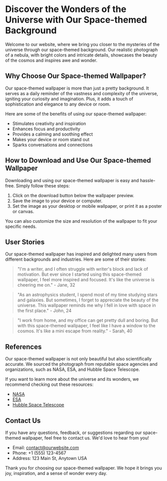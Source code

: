 <!--font:Futura-->

# Discover the Wonders of the Universe with Our Space-themed Background

Welcome to our website, where we bring you closer to the mysteries of the universe through our space-themed background. Our realistic photograph of a nebula, with bright colors and intricate details, showcases the beauty of the cosmos and inspires awe and wonder.

## Why Choose Our Space-themed Wallpaper?

Our space-themed wallpaper is more than just a pretty background. It serves as a daily reminder of the vastness and complexity of the universe, igniting your curiosity and imagination. Plus, it adds a touch of sophistication and elegance to any device or room.

Here are some of the benefits of using our space-themed wallpaper:

- Stimulates creativity and inspiration
- Enhances focus and productivity
- Provides a calming and soothing effect
- Makes your device or room stand out
- Sparks conversations and connections

## How to Download and Use Our Space-themed Wallpaper

Downloading and using our space-themed wallpaper is easy and hassle-free. Simply follow these steps:

1. Click on the download button below the wallpaper preview.
2. Save the image to your device or computer.
3. Set the image as your desktop or mobile wallpaper, or print it as a poster or canvas.

You can also customize the size and resolution of the wallpaper to fit your specific needs.

## User Stories

Our space-themed wallpaper has inspired and delighted many users from different backgrounds and industries. Here are some of their stories:

> "I'm a writer, and I often struggle with writer's block and lack of motivation. But ever since I started using this space-themed wallpaper, I feel more inspired and focused. It's like the universe is cheering me on." - Jane, 32

> "As an astrophysics student, I spend most of my time studying stars and galaxies. But sometimes, I forget to appreciate the beauty of the universe. This wallpaper reminds me why I fell in love with space in the first place." - John, 24

> "I work from home, and my office can get pretty dull and boring. But with this space-themed wallpaper, I feel like I have a window to the cosmos. It's like a mini escape from reality." - Sarah, 40

## References

Our space-themed wallpaper is not only beautiful but also scientifically accurate. We sourced the photograph from reputable space agencies and organizations, such as NASA, ESA, and Hubble Space Telescope.

If you want to learn more about the universe and its wonders, we recommend checking out these resources:

- [NASA](#)
- [ESA](#)
- [Hubble Space Telescope](#)

## Contact Us

If you have any questions, feedback, or suggestions regarding our space-themed wallpaper, feel free to contact us. We'd love to hear from you!

- Email: [contact@ourwebsite.com](mailto:contact@ourwebsite.com)
- Phone: +1 (555) 123-4567
- Address: 123 Main St, Anytown USA

Thank you for choosing our space-themed wallpaper. We hope it brings you joy, inspiration, and a sense of wonder every day.

<!--

Write me content for website with wallpaper which alt text is:

"A realistic photograph of a nebula, with bright colors and intricate details that showcase the beauty of the universe."

The name/title of the page should not be 1:1 copy of the alt text but rather a real content of the website which is using this wallpaper.

- Use markdown format 
- Start with heading
- Heading should be short and concise
- The content should look like a real website 
- The website should not be about the wallpaper, wallpaper is just a related background
- Heading should be contain work "wallpaper" or "background"
- Include real sections like references, contact, user stories, etc. use things relevant to the page purpose.
- Feel free to use structure like headings, bullets, numbering, blockquotes, paragraphs, horizontal lines, etc.
- You can use formatting like bold or _italic_
- You can include UTF-8 emojis
- Links should be only #hash anchors (and you can refer to the document itself)
- Do not include images


---


# Discover the Wonders of the Universe with Our Space-themed Background

Welcome to our website, where we bring you closer to the mysteries of the universe through our space-themed background. Our realistic photograph of a nebula, with bright colors and intricate details, showcases the beauty of the cosmos and inspires awe and wonder.

## Why Choose Our Space-themed Wallpaper?

Our space-themed wallpaper is more than just a pretty background. It serves as a daily reminder of the vastness and complexity of the universe, igniting your curiosity and imagination. Plus, it adds a touch of sophistication and elegance to any device or room.

Here are some of the benefits of using our space-themed wallpaper:

- Stimulates creativity and inspiration
- Enhances focus and productivity
- Provides a calming and soothing effect
- Makes your device or room stand out
- Sparks conversations and connections

## How to Download and Use Our Space-themed Wallpaper

Downloading and using our space-themed wallpaper is easy and hassle-free. Simply follow these steps:

1. Click on the download button below the wallpaper preview.
2. Save the image to your device or computer.
3. Set the image as your desktop or mobile wallpaper, or print it as a poster or canvas.

You can also customize the size and resolution of the wallpaper to fit your specific needs.

## User Stories

Our space-themed wallpaper has inspired and delighted many users from different backgrounds and industries. Here are some of their stories:

> "I'm a writer, and I often struggle with writer's block and lack of motivation. But ever since I started using this space-themed wallpaper, I feel more inspired and focused. It's like the universe is cheering me on." - Jane, 32

> "As an astrophysics student, I spend most of my time studying stars and galaxies. But sometimes, I forget to appreciate the beauty of the universe. This wallpaper reminds me why I fell in love with space in the first place." - John, 24

> "I work from home, and my office can get pretty dull and boring. But with this space-themed wallpaper, I feel like I have a window to the cosmos. It's like a mini escape from reality." - Sarah, 40

## References

Our space-themed wallpaper is not only beautiful but also scientifically accurate. We sourced the photograph from reputable space agencies and organizations, such as NASA, ESA, and Hubble Space Telescope.

If you want to learn more about the universe and its wonders, we recommend checking out these resources:

- [NASA](#)
- [ESA](#)
- [Hubble Space Telescope](#)

## Contact Us

If you have any questions, feedback, or suggestions regarding our space-themed wallpaper, feel free to contact us. We'd love to hear from you!

- Email: [contact@ourwebsite.com](mailto:contact@ourwebsite.com)
- Phone: +1 (555) 123-4567
- Address: 123 Main St, Anytown USA

Thank you for choosing our space-themed wallpaper. We hope it brings you joy, inspiration, and a sense of wonder every day.

-->
